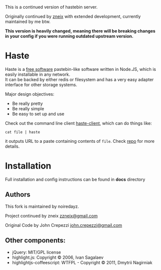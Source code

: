 This is a continued version of hastebin server.

Originally continued by [zneix](https://github.com/zneix) with extended development, currently maintained by me btw.

**This version is heavily changed, meaning there will be breaking changes in your config if you were running outdated upstream version.**

# Haste

Haste is a [free software](https://www.gnu.org/philosophy/free-sw.en.html) pastebin-like software written in Node.JS, which is easily installable in any network.  
It can be backed by either redis or filesystem and has a very easy adapter interface for other storage systems.  

Major design objectives:

* Be really pretty
* Be really simple
* Be easy to set up and use

Check out the command line client [haste-client](https://github.com/zneix/haste-client), which can do things like:

`cat file | haste`

it outputs URL to a paste containing contents of `file`. Check [repo](https://github.com/zneix/haste-client) for more details.


# Installation

Full installation and config instructions can be found in **docs** directory


## Authors

This fork is maintained by noiredayz.

Project continued by zneix <zzneix@gmail.com>

Original Code by John Crepezzi <john.crepezzi@gmail.com>


## Other components:

* jQuery: MIT/GPL license
* highlight.js: Copyright © 2006, Ivan Sagalaev
* highlightjs-coffeescript: WTFPL - Copyright © 2011, Dmytrii Nagirniak
